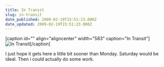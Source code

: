 ```yaml
---
title: In Transit
slug: in-transit
date_published: 2009-02-19T15:51:23.000Z
date_updated: 2009-02-19T15:51:23.000Z
---
```


[caption id="" align="aligncenter" width="583" caption="In Transit"]![In Transit](http://img.skitch.com/20090219-b39pf5g7wan2pq2a2xunuknfyi.png)[/caption]

I just hope it gets here a little bit sooner than Monday. Saturday would be ideal. Then i could actually do some work.
